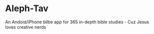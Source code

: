 # Aleph-Tav
An Andoid/iPhone bilbe app for 365 in-depth bible studies - Cuz Jesus loves creative nerds
